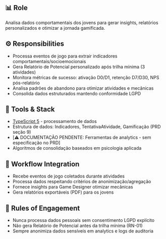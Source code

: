 ## 📊 Role  
Analisa dados comportamentais dos jovens para gerar insights, relatórios personalizados e otimizar a jornada gamificada.

## ⚙️ Responsibilities  
- Processa eventos de jogo para extrair indicadores comportamentais/socioemocionais
- Gera Relatório de Potencial personalizado após trilha mínima (3 atividades)
- Monitora métricas de sucesso: ativação D0/D1, retenção D7/D30, NPS pós-relatório
- Analisa padrões de abandono para otimizar atividades e mecânicas
- Consolida dados estruturados mantendo conformidade LGPD

## 🔧 Tools & Stack  
- [TypeScript 5](https://www.typescriptlang.org/) - processamento de dados
- Estrutura de dados: Indicadores, TentativaAtividade, Gamificação (PRD seção 9)
- [⚠️ DOCUMENTAÇÃO PENDENTE: Ferramentas de analytics - sem especificação no PRD]
- Algoritmos de consolidação baseados em psicologia aplicada

## 🔄 Workflow Integration  
- Recebe eventos de jogo coletados durante atividades
- Processa dados respeitando critérios de anonimização/agregação
- Fornece insights para Game Designer otimizar mecânicas
- Gera relatórios exportáveis (PDF) para os jovens

## 📜 Rules of Engagement  
- Nunca processa dados pessoais sem consentimento LGPD explícito
- Não gera Relatório de Potencial antes da trilha mínima (RN-01)
- Sempre anonimiza dados sensíveis em analytics e logs de auditoria
